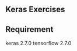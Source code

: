 ## Keras Exercises


## Requirement
keras                     2.7.0
tensorflow                2.7.0     
